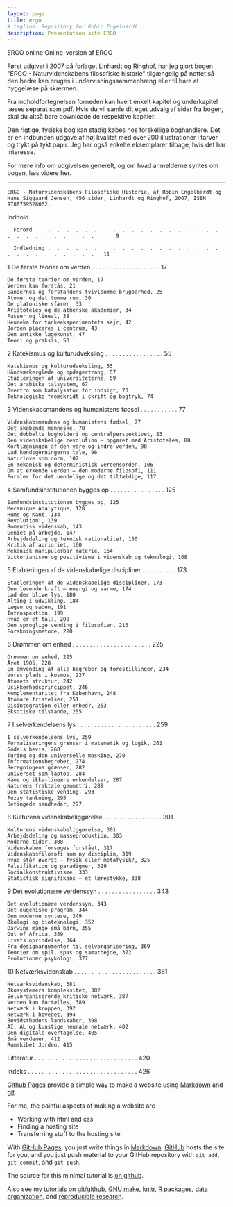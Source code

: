 ```yaml
---
layout: page
title: ergo
# tagline: Repository for Robin Engelhardt
description: Presentation site ERGO
---
```


ERGO online
Online-version af ERGO

Først udgivet i 2007 på forlaget Linhardt og Ringhof, har jeg gjort bogen "ERGO - Naturvidenskabens filosofiske historie" tilgængelig på nettet så den bedre kan bruges i undervisningssammenhæng eller til bare at hyggelæse på skærmen.

Fra indholdfortegnelsen forneden kan hvert enkelt kapitel og underkapitel læses separat som pdf. Hvis du vil samle dit eget udvalg af sider fra bogen, skal du altså bare downloade de respektive kapitler.

Den rigtige, fysiske bog kan stadig købes hos forskellige boghandlere. Det er en indbunden udgave af høj kvalitet med over 200 illustrationer i farver og trykt på tykt papir. Jeg har også enkelte eksemplarer tilbage, hvis det har interesse.

For mere info om udgivelsen generelt, og om hvad anmelderne syntes om bogen, læs videre her.
____________

    ERGO - Naturvidenskabens Filosofiske Historie, af Robin Engelhardt og Hans Siggaard Jensen, 456 sider, Linhardt og Ringhof, 2007, ISBN 9788759528662.

Indhold

      Forord  .  .  .  .  .  .  .  .  .  .  .  .  .  .  .  .  .  .  .  .  .  .  .  .  .  .  .  .  .  .       9

      Indledning .  .  .  .  .  .  .  .  .  .  .  .  .  .  .  .  .  .  .  .  .  .  .  .  .  .  .  .  .   11

1   De første teorier om verden .  .  .  .  .  .  .  .  .  .  .  .  .  .  .  .  .  .  .  .  17

    De første teorier om verden, 17
    Verden kan forstås, 21
    Sansernes og forstandens tvivlsomme brugbarhed, 25
    Atomer og det tomme rum, 30
    De platoniske sfærer, 33
    Aristoteles og de athenske akademier, 34
    Passer og lineal, 38
    Heureka for tankeeksperimentets sejr, 42
    Jorden placeres i centrum, 43
    Den antikke lægekunst, 47
    Teori og praksis, 50



2   Katekismus og kulturudveksling .  .  .  .  .  .  .  .  .  .  .  .  .  .  .  .  .   55

    Katekismus og kulturudveksling, 55
    Håndværkerglæde og opdagertrang, 57
    Etableringen af universiteterne, 59
    Det arabiske talsystem, 67
    Overtro som katalysator for indsigt, 70
    Teknologiske fremskridt i skrift og bogtryk, 74



3   Videnskabsmandens og humanistens fødsel .  .  .  .  .  .  .  .  .  .  .  77

    Videnskabsmandens og humanistens fødsel, 77
    Det skabende menneske, 78
    Det dobbelte bogholderi og centralperspektivet, 83
    Den videnskabelige revolution – opgøret med Aristoteles, 88
    Kortlægningen af den ydre og indre verden, 90
    Lad kendsgerningerne tale, 96
    Naturlove som norm, 102
    En mekanisk og deterministisk verdensorden, 106
    Om at erkende verden – den moderne filosofi, 111
    Formler for det uendelige og det tilfældige, 117



4   Samfundsinstitutionen bygges op .  .  .  .  .  .  .  .  .  .  .  .  .  .  .  .  125

    Samfundsinstitutionen bygges op, 125
    Mécanique Analytique, 128
    Hume og Kant, 134
    Revolution!, 139
    Romantisk videnskab, 143
    Geniet på arbejde, 147
    Arbejdsdeling og teknisk rationalitet, 150
    Kritik af aprioriet, 160
    Mekanisk manipulerbar materie, 164
    Victorianisme og positivisme i videnskab og teknologi, 168



5   Etableringen af de videnskabelige discipliner .  .  .  .  .  .  .  .  .  .  173

    Etableringen af de videnskabelige discipliner, 173
    Den levende kraft – energi og varme, 174
    Lad der blive lys, 180
    Alting i udvikling, 184
    Lægen og sæben, 191
    Introspektion, 199
    Hvad er et tal?, 209
    Den sproglige vending i filosofien, 216
    Forskningsmetode, 220


6   Drømmen om enhed .  .  .  .  .  .  .  .  .  .  .  .  .  .  .  .  .  .  .  .  .  .  .  225

    Drømmen om enhed, 225
    Året 1905, 228
    En omvending af alle begreber og forestillinger, 234
    Vores plads i kosmos, 237
    Atomets struktur, 242
    Usikkerhedsprincippet, 246
    Komplementaritet fra København, 248
    Atomare fristelser, 251
    Disintegration eller enhed?, 253
    Eksotiske tilstande, 255



7   I selverkendelsens lys .  .  .  .  .  .  .  .  .  .  .  .  .  .  .  .  .  .  .  .  .  .  .  259

    I selverkendelsens lys, 259
    Formaliseringens grænser i matematik og logik, 261
    Gödels bevis, 268
    Turing og den universelle maskine, 270
    Informationsbegrebet, 274
    Beregningens grænser, 282
    Universet som laptop, 284
    Kaos og ikke-lineære erkendelser, 287
    Naturens fraktale geometri, 289
    Den statistiske vending, 293
    Fuzzy tænkning, 295
    Betingede sandheder, 297



8   Kulturens videnskabeliggørelse .  .  .  .  .  .  .  .  .  .  .  .  .  .  .  .  .  301

    Kulturens videnskabeliggørelse, 301
    Arbejdsdeling og masseproduktion, 303
    Moderne tider, 308
    Videnskaben forsøges forstået, 317
    Videnskabsfilosofi som ny disciplin, 319
    Hvad står øverst – fysik eller metafysik?, 325
    Falsifikation og paradigmer, 329
    Socialkonstruktivisme, 333
    Statistisk signifikans – et lærestykke, 338



9   Det evolutionære verdenssyn .    .  .  .  .  .  .  .  .  .  .  .  .  .  .  .  .   343

    Det evolutionære verdenssyn, 343
    Det eugeniske program, 344
    Den moderne syntese, 349
    Økologi og bioteknologi, 352
    Darwins mange små børn, 355
    Out of Africa, 359
    Livets oprindelse, 364
    Fra designargumenter til selvorganisering, 369
    Teorier om spil, spas og samarbejde, 372
    Evolutionær psykologi, 377



10 Netværksvidenskab .  .  .  .  .  .  .  .  .  .  .  .  .  .  .  .  .  .  .  .  .  .  .  .  381

    Netværksvidenskab, 381
    Økosystemers kompleksitet, 382
    Selvorganiserende kritiske netværk, 387
    Verden kan fortælles, 389
    Netværk i kroppen, 392
    Netværk i hovedet, 394
    Bevidsthedens landskaber, 398
    AI, AL og kunstige neurale netværk, 402
    Den digitale overtagelse, 405
    Små verdener, 412
    Rumskibet Jorden, 415



Litteratur .  .  .  .  .  .  .  .  .  .  .  .  .  .  .  .  .  .  .  .  .  .  .  .  .  .  .  .  .  .   420

Indeks .  .  .  .  .  .  .  .  .  .  .  .  .  .  .  .  .  .  .  .  .  .  .  .  .  .  .  .  .  .  .  .   426








[Github Pages](https://pages.github.com) provide a simple way to make a
website using
[Markdown](https://daringfireball.net/projects/markdown/) and
[git](https://git-scm.com).

For me, the painful aspects of making a website are

- Working with html and css
- Finding a hosting site
- Transferring stuff to the hosting site

With [GitHub Pages](https://pages.github.com), you just write things in
[Markdown](https://daringfireball.net/projects/markdown/),
[GitHub](https://github.com) hosts the site for you, and you just push
material to your GitHub repository with `git add`, `git commit`, and
`git push`.

The source for this minimal tutorial is [on github](https://github.com/kbroman/simple_site).

Also see my [tutorials](https://kbroman.org/pages/tutorials) on
[git/github](https://kbroman.org/github_tutorial),
[GNU make](https://kbroman.org/minimal_make),
[knitr](https://kbroman.org/knitr_knutshell),
[R packages](https://kbroman.org/pkg_primer),
[data organization](https://kbroman.org/dataorg),
and [reproducible research](https://kbroman.org/steps2rr).
